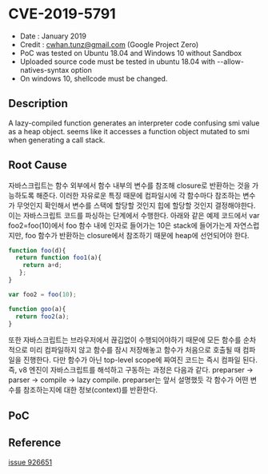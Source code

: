# CVE-2019-5791
* Date : January 2019
* Credit : cwhan.tunz@gmail.com (Google Project Zero)
* PoC was tested on Ubuntu 18.04 and Windows 10 without Sandbox
* Uploaded source code must be tested in ubuntu 18.04 with --allow-natives-syntax option
* On windows 10, shellcode must be changed.

## Description
A lazy-compiled function generates an interpreter code confusing smi value as a heap object. seems like it accesses a function object mutated to smi when generating a call stack.

## Root Cause

자바스크립트는 함수 외부에서 함수 내부의 변수를 참조해 closure로 반환하는 것을 가능하도록 해준다. 이러한 자유로운 특징 때문에 컴파일시에 각 함수마다 참조하는 변수가 무엇인지 확인해서 변수를 스택에 할당할 것인지 힙에 할당할 것인지 결정해야한다. 이는 자바스크립트 코드를 파싱하는 단계에서 수행한다. 아래와 같은 예제 코드에서 var foo2=foo(10)에서 foo 함수 내에 인자로 들어가는 10은 stack에 들어가는게 자연스럽지만, foo 함수가 반환하는 closure에서 참조하기 때문에 heap에 선언되어야 한다. 

```javascript
function foo(d){
  return function foo1(a){
    return a+d;
   };
}

var foo2 = foo(10);

function goo(a){
  return foo2(a);
}

```
또한 자바스크립트는 브라우저에서 끊김없이 수행되어야하기 때문에 모든 함수를 순차적으로 미리 컴파일하지 않고 함수를 잠시 저장해놓고 함수가 처음으로 호출될 때 컴파일을 진행한다. 다만 함수가 아닌 top-level scope에 짜여진 코드는 즉시 컴파일 된다. 즉, v8 엔진이 자바스크립트를 해석하고 구동하는 과정은 다음과 같다. preparser -> parser -> compile -> lazy compile. preparser는 앞서 설명했듯 각 함수가 어떤 변수를 참조하는지에 대한 정보(context)를 반환한다.



## PoC


## Reference

[issue 926651](https://bugs.chromium.org/p/chromium/issues/detail?id=926651)
